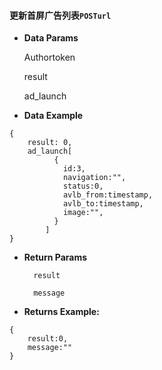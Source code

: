 #### 更新首屏广告列表`POSTurl`

* **Data Params**

  Authortoken

  result

  ad\_launch

* **Data Example**

```
{
    result: 0,
    ad_launch[
          {
            id:3,
            navigation:"",
            status:0,
            avlb_from:timestamp,
            avlb_to:timestamp,
  			image:"",
          }
        ]
}
```

* **Return Params**

        result

        message

* **Returns Example:**

```
{	
  	result:0,
  	message:""
}
```



